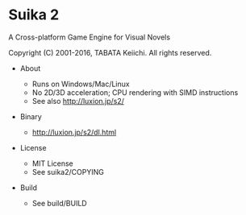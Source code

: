 Suika 2
=======

A Cross-platform Game Engine for Visual Novels

Copyright (C) 2001-2016, TABATA Keiichi. All rights reserved.

* About
    * Runs on Windows/Mac/Linux
    * No 2D/3D acceleration; CPU rendering with SIMD instructions
    * See also http://luxion.jp/s2/

* Binary
    * http://luxion.jp/s2/dl.html

* License
    * MIT License
    * See suika2/COPYING

* Build
    * See build/BUILD
